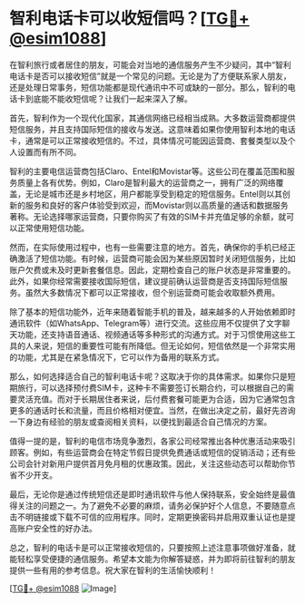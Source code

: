 # 智利电话卡可以收短信吗？[[TG💪+ @esim1088](https://t.me/s/esim1088)]

在智利旅行或者居住的朋友，可能会对当地的通信服务产生不少疑问，其中“智利电话卡是否可以接收短信”就是一个常见的问题。无论是为了方便联系家人朋友，还是处理日常事务，短信功能都是现代通讯中不可或缺的一部分。那么，智利的电话卡到底能不能收短信呢？让我们一起来深入了解。

首先，智利作为一个现代化国家，其通信网络已经相当成熟。大多数运营商都提供短信服务，并且支持国际短信的接收与发送。这意味着如果你使用智利本地的电话卡，通常是可以正常接收短信的。不过，具体情况可能因运营商、套餐类型以及个人设置而有所不同。

智利的主要电信运营商包括Claro、Entel和Movistar等。这些公司在覆盖范围和服务质量上各有优势。例如，Claro是智利最大的运营商之一，拥有广泛的网络覆盖，无论是城市还是乡村地区，用户都能享受到稳定的短信服务。Entel则以其创新的服务和良好的客户体验受到欢迎，而Movistar则以高质量的通话和数据服务著称。无论选择哪家运营商，只要你购买了有效的SIM卡并充值足够的余额，就可以正常使用短信功能。

然而，在实际使用过程中，也有一些需要注意的地方。首先，确保你的手机已经正确激活了短信功能。有时候，运营商可能会因为某些原因暂时关闭短信服务，比如账户欠费或未及时更新套餐信息。因此，定期检查自己的账户状态是非常重要的。此外，如果你经常需要接收国际短信，建议提前确认运营商是否支持国际短信服务。虽然大多数情况下都可以正常接收，但个别运营商可能会收取额外费用。

除了基本的短信功能外，近年来随着智能手机的普及，越来越多的人开始依赖即时通讯软件（如WhatsApp、Telegram等）进行交流。这些应用不仅提供了文字聊天功能，还支持语音通话、视频通话等多种形式的沟通方式。对于习惯使用这些工具的人来说，短信的重要性可能有所降低。但无论如何，短信依然是一个非常实用的功能，尤其是在紧急情况下，它可以作为备用的联系方式。

那么，如何选择适合自己的智利电话卡呢？这取决于你的具体需求。如果你只是短期旅行，可以选择预付费SIM卡，这种卡不需要签订长期合约，可以根据自己的需要灵活充值。而对于长期居住者来说，后付费套餐可能更为合适，因为它通常包含更多的通话时长和流量，而且价格相对便宜。当然，在做出决定之前，最好先咨询一下身边有经验的朋友或查阅相关资料，以便找到最适合自己情况的方案。

值得一提的是，智利的电信市场竞争激烈，各家公司经常推出各种优惠活动来吸引顾客。例如，有些运营商会在特定节假日提供免费通话或短信的促销活动；还有些公司会针对新用户提供首月免月租的优惠政策。因此，关注这些动态可以帮助你节省不少开支。

最后，无论你是通过传统短信还是即时通讯软件与他人保持联系，安全始终是最值得关注的问题之一。为了避免不必要的麻烦，请务必保护好个人信息，不要随意点击不明链接或下载不可信的应用程序。同时，定期更换密码并启用双重认证也是提高账户安全性的好办法。

总之，智利的电话卡是可以正常接收短信的，只要按照上述注意事项做好准备，就能轻松享受便捷的通信服务。希望本文能为你解答疑惑，并为即将前往智利的朋友提供一些有用的参考信息。祝大家在智利的生活愉快顺利！

[[TG💪+ @esim1088](https://t.me/s/esim1088) ![Image](https://i.postimg.cc/4NQfJmqS/Snipaste-2025-05-13-00-14-12.png)]